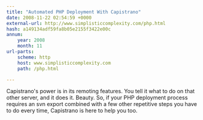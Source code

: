 ```yaml
---
title: "Automated PHP Deployment With Capistrano"
date: 2008-11-22 02:54:59 +0000
external-url: http://www.simplisticcomplexity.com/php.html
hash: a149134adf59fa8b05e2155f3422e00c
annum:
    year: 2008
    month: 11
url-parts:
    scheme: http
    host: www.simplisticcomplexity.com
    path: /php.html

---
```


Capistrano's power is in its remoting features. You tell it what to do on that other server, and it does it. Beauty. So, if your PHP deployment process requires an svn export combined with a few other repetitive steps you have to do every time, Capistrano is here to help you too.
